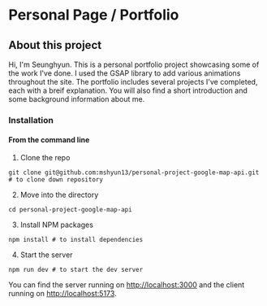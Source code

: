 # Personal Page / Portfolio

## About this project

Hi, I'm Seunghyun. This is a personal portfolio project showcasing some of the work I've done. I used the GSAP library to add various animations throughout the site. The portfolio includes several projects I've completed, each with a breif explanation. You will also find a short introduction and some background information about me.

### Installation

#### **From the command line**

1. Clone the repo
```
git clone git@github.com:mshyun13/personal-project-google-map-api.git # to clone down repository
```
2. Move into the directory
```
cd personal-project-google-map-api
```
3. Install NPM packages
```
npm install # to install dependencies
```
4. Start the server
```
npm run dev # to start the dev server
```

You can find the server running on [http://localhost:3000](http://localhost:3000) and the client running on [http://localhost:5173](http://localhost:5173).
